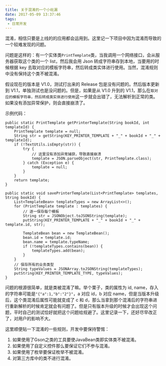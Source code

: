 ```yaml
---
title: 关于混淆的一个小纰漏
date: 2017-05-09 13:37:46
tags:
 - 日常开发
---
```


混淆，相信只要是上线的的应用都会运用到。这里记一下项目中因为混淆而导致的一个较难发现的问题。

问题是这样的：有一个实体类``PrintTemplate``类，当我调用一个网络接口，会从服务器获取这个类的一个 list，然后我会用 Json 转成字符串存到本地，当要用的时候根据 key 去取对应的模板字符串，然后转成类实体进行使用。当然，混淆规则中没有保持这个类不被混淆。

假设现在的版本是 V1.0，测试打出来的 Release 包是没有问题的。然后版本更新到 V1.1，单独测试也是没问题的。但是，如果是从 V1.0 升到的 V1.1，那么在``取对应的模板字符串，然后转成类实体进行使用``这一步就会出错了，无法解析到正常的类。如果没有添加异常保护，则会直接崩溃了。

<!--more-->

示例代码：
```
public static PrintTemplate getPrinterTemplate(String bookId, int templateId) {
    PrintTemplate template = null;
    String str = getString(KEY_PRINTER_TEMPLATE + "_" + bookId + "_" + templateId);
    if (!TextUtils.isEmpty(str)) {
        try {
            // 这里没有添加异常捕获，导致直接崩溃
            template = JSON.parseObject(str, PrintTemplate.class);
        } catch (Exception e) {
            template = null;
        }
    }
    return template;
}

public static void savePrinterTemplate(List<PrintTemplate> templates, String bookId) {
    List<TemplateBean> templateTypes = new ArrayList<>();
    for (PrintTemplate template : templates) {
        // 逐一保存每个模板
        String str = JSONObject.toJSONString(template);
        putString(KEY_PRINTER_TEMPLATE + "_" + bookId + "_" + template.id, str);

        TemplateBean bean = new TemplateBean();
        bean.id = template.id;
        bean.name = template.typeName;
        if (!templateTypes.contains(bean)) {
            templateTypes.add(bean);
        }
    }
    // 保存所有的业务类型
    String typeValues = JSONArray.toJSONString(templateTypes);
    putString(KEY_PRINTER_TEMPLATE_TYPE, typeValues);
}
```

问题的根源很简单，就是类被混淆了嘛。举个栗子，类的属性为 id, name，存入的字符串可能是``"{"a":1,"b":"2"}"``，a 对应 id，b 对应 name，但是当版本升级后，这个类混淆后属性可能就变成了 c 和 d，那么当拿到那个混淆后的字符串进行重新解析的时候肯定就会有问题了。但是只有版本升级的时候才会出现这个问题，平时自己的测试恰好就把这个问题给规避了。这里记录一下，还好尽早改正了，对用户的影响不大。

这里顺便贴一下混淆的一些规则，开发中要保持警惕：
1. 如果使用了Gson之类的工具要使JavaBean类即实体类不被混淆。
2. 如果使用了自定义控件那么要保证它们不参与混淆。
3. 如果使用了枚举要保证枚举不被混淆。
4. 对第三方库中的类不进行混淆。
